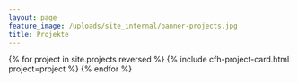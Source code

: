 ```yaml
---
layout: page
feature_image: /uploads/site_internal/banner-projects.jpg
title: Projekte
---
```


 <div class="cfh-cards">
    {% for project in site.projects reversed %}
        {% include cfh-project-card.html project=project %}
    {% endfor %}
</div>